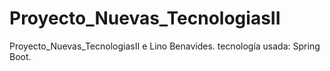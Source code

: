 # Proyecto_Nuevas_TecnologiasII
Proyecto_Nuevas_TecnologiasII e Lino Benavides. tecnología usada: Spring Boot.
